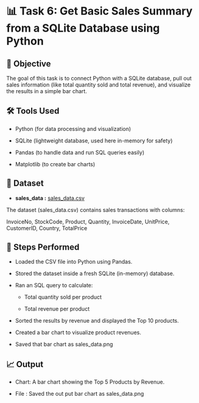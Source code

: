 # 📊 Task 6: Get Basic Sales Summary from a SQLite Database using Python
## 🎯 Objective

The goal of this task is to connect Python with a  SQLite database, pull out sales information (like total quantity sold and total revenue), and visualize the results in a simple bar chart.

## 🛠 Tools Used

- Python (for data processing and visualization)

- SQLite (lightweight database, used here in-memory for safety)

- Pandas (to handle data and run SQL queries easily)

- Matplotlib (to create bar charts)

## 📂 Dataset

 - **sales_data :** [sales_data.csv](https://github.com/user-attachments/files/22251994/sales_data.csv)

The dataset (sales_data.csv) contains sales transactions with columns:

InvoiceNo, StockCode, Product, Quantity, InvoiceDate, UnitPrice, CustomerID, Country, TotalPrice 

## 🔎 Steps Performed

- Loaded the CSV file into Python using Pandas.

- Stored the dataset inside a fresh SQLite (in-memory) database.

- Ran an SQL query to calculate:

   - Total quantity sold per product

   - Total revenue per product

- Sorted the results by revenue and displayed the Top 10 products.

- Created a bar chart to visualize product revenues.

- Saved that bar chart as sales_data.png

## 📈 Output

- Chart: A bar chart showing the Top 5 Products by Revenue.
  
- File : Saved the out put bar chart as sales_data.png
